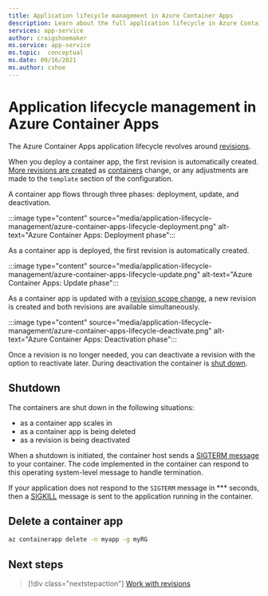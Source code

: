 ```yaml
---
title: Application lifecycle management in Azure Container Apps
description: Learn about the full application lifecycle in Azure Container Apps
services: app-service
author: craigshoemaker
ms.service: app-service
ms.topic:  conceptual
ms.date: 09/16/2021
ms.author: cshoe
---
```


# Application lifecycle management in Azure Container Apps

The Azure Container Apps application lifecycle revolves around [revisions](revisions.md).

When you deploy a container app, the first revision is automatically created. [More revisions are created](revisions.md) as [containers](containers.md) change, or any adjustments are made to the `template` section of the configuration.

A container app flows through three phases: deployment, update, and deactivation.

:::image type="content" source="media/application-lifecycle-management/azure-container-apps-lifecycle-deployment.png" alt-text="Azure Container Apps: Deployment phase":::

As a container app is deployed, the first revision is automatically created.

:::image type="content" source="media/application-lifecycle-management/azure-container-apps-lifecycle-update.png" alt-text="Azure Container Apps: Update phase":::

As a container app is updated with a [revision scope change](revisions.md#change-types), a new revision is created and both revisions are available simultaneously.

:::image type="content" source="media/application-lifecycle-management/azure-container-apps-lifecycle-deactivate.png" alt-text="Azure Container Apps: Deactivation phase":::

Once a revision is no longer needed, you can deactivate a revision with the option to reactivate later. During deactivation the container is [shut down](#shutdown).

## Shutdown

The containers are shut down in the following situations:

- as a container app scales in
- as a container app is being deleted
- as a revision is being deactivated

When a shutdown is initiated, the container host sends a [SIGTERM message](https://wikipedia.org/wiki/Signal_(IPC)) to your container. The code implemented in the container can respond to this operating system-level message to handle termination.

If your application does not respond to the `SIGTERM` message in *** seconds, then a [SIGKILL](https://wikipedia.org/wiki/Signal_(IPC)) message is sent to the application running in the container.

## Delete a container app

```sh
az containerapp delete -n myapp -g myRG
```

## Next steps

> [!div class="nextstepaction"]
> [Work with revisions](revisions.md)
